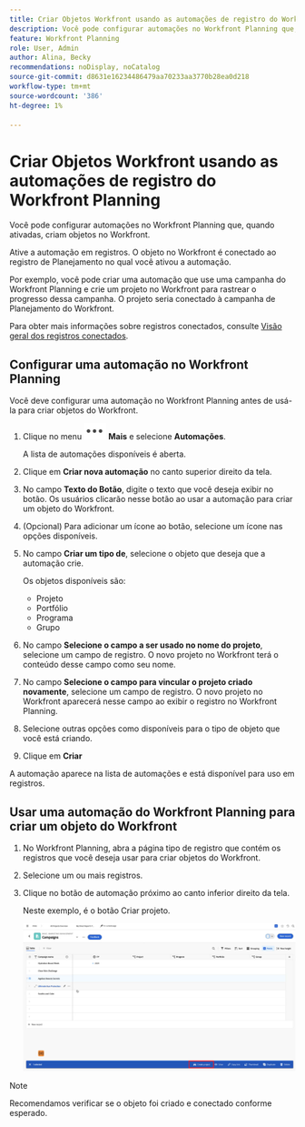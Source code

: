```yaml
---
title: Criar Objetos Workfront usando as automações de registro do Workfront Planning
description: Você pode configurar automações no Workfront Planning que, quando ativadas, criam objetos no Workfront.
feature: Workfront Planning
role: User, Admin
author: Alina, Becky
recommendations: noDisplay, noCatalog
source-git-commit: d8631e16234486479aa70233aa3770b28ea0d218
workflow-type: tm+mt
source-wordcount: '386'
ht-degree: 1%

---
```



# Criar Objetos Workfront usando as automações de registro do Workfront Planning

Você pode configurar automações no Workfront Planning que, quando ativadas, criam objetos no Workfront.

Ative a automação em registros. O objeto no Workfront é conectado ao registro de Planejamento no qual você ativou a automação.

Por exemplo, você pode criar uma automação que use uma campanha do Workfront Planning e crie um projeto no Workfront para rastrear o progresso dessa campanha. O projeto seria conectado à campanha de Planejamento do Workfront.

Para obter mais informações sobre registros conectados, consulte [Visão geral dos registros conectados](/help/quicksilver/planning/records/connected-records-overview.md).


## Configurar uma automação no Workfront Planning

Você deve configurar uma automação no Workfront Planning antes de usá-la para criar objetos do Workfront.

1. Clique no menu ![](assets/more-menu.png) **Mais** e selecione **Automações**.

   A lista de automações disponíveis é aberta.

1. Clique em **Criar nova automação** no canto superior direito da tela.
1. No campo **Texto do Botão**, digite o texto que você deseja exibir no botão. Os usuários clicarão nesse botão ao usar a automação para criar um objeto do Workfront.
1. (Opcional) Para adicionar um ícone ao botão, selecione um ícone nas opções disponíveis.
1. No campo **Criar um tipo de**, selecione o objeto que deseja que a automação crie.

   Os objetos disponíveis são:

   * Projeto
   * Portfólio
   * Programa
   * Grupo

1. No campo **Selecione o campo a ser usado no nome do projeto**, selecione um campo de registro. O novo projeto no Workfront terá o conteúdo desse campo como seu nome.
1. No campo **Selecione o campo para vincular o projeto criado novamente**, selecione um campo de registro. O novo projeto no Workfront aparecerá nesse campo ao exibir o registro no Workfront Planning.
1. Selecione outras opções como disponíveis para o tipo de objeto que você está criando.
1. Clique em **Criar**

A automação aparece na lista de automações e está disponível para uso em registros.

## Usar uma automação do Workfront Planning para criar um objeto do Workfront

1. No Workfront Planning, abra a página tipo de registro que contém os registros que você deseja usar para criar objetos do Workfront.
1. Selecione um ou mais registros.
1. Clique no botão de automação próximo ao canto inferior direito da tela.

   Neste exemplo, é o botão Criar projeto.

   ![Botão de automação](assets/automation-custom-button.png)

>[!NOTE]
>
>Recomendamos verificar se o objeto foi criado e conectado conforme esperado.

